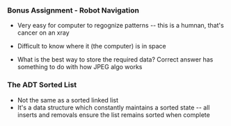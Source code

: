 ### Bonus Assignment - Robot Navigation

- Very easy for computer to regognize patterns -- this is a humnan,
that's cancer on an xray
- Difficult to know where it (the computer) is in space

- What is the best way to store the required data? Correct answer has
something to do with how JPEG algo works


### The ADT Sorted List
- Not the same as a sorted linked list
- It's a data structure which constantly maintains a sorted state -- all
inserts and removals ensure the list remains sorted when complete
